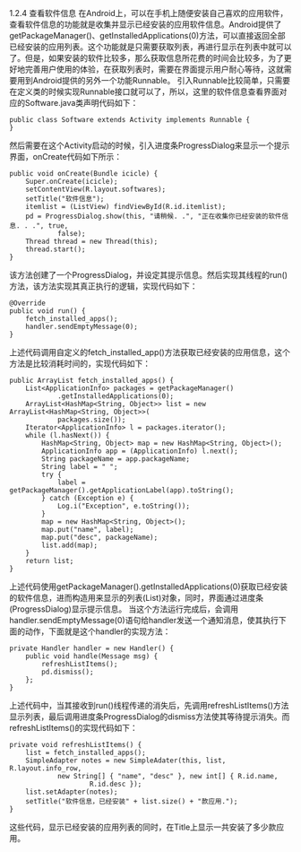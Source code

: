 1.2.4 查看软件信息
在Android上，可以在手机上随便安装自己喜欢的应用软件，查看软件信息的功能就是收集并显示已经安装的应用软件信息。Android提供了getPackageManager()、getInstalledApplications(0)方法，可以直接返回全部已经安装的应用列表。这个功能就是只需要获取列表，再进行显示在列表中就可以了。但是，如果安装的软件比较多，那么获取信息所花费的时间会比较多，为了更好地完善用户使用的体验，在获取列表时，需要在界面提示用户耐心等待，这就需要用到Android提供的另外一个功能Runnable。
引入Runnable比较简单，只需要在定义类的时候实现Runnable接口就可以了，所以，这里的软件信息查看界面对应的Software.java类声明代码如下：
```  
public class Software extends Activity implements Runnable {	
}
```
然后需要在这个Activity启动的时候，引入进度条ProgressDialog来显示一个提示界面，onCreate代码如下所示：
```  
public void onCreate(Bundle icicle) {
	Super.onCreate(icicle);
	setContentView(R.layout.softwares);
	setTitle("软件信息");
	itemlist = (ListView) findViewById(R.id.itemlist);
	pd = ProgressDialog.show(this, "请稍候. .", "正在收集你已经安装的软件信息. . .", true,
			false);
	Thread thread = new Thread(this);
	thread.start();
}
```
该方法创建了一个ProgressDialog，并设定其提示信息。然后实现其线程的run()方法，该方法实现其真正执行的逻辑，实现代码如下：
```  
@Override
public void run() {
	fetch_installed_apps();
	handler.sendEmptyMessage(0);
}
```
上述代码调用自定义的fetch_installed_app()方法获取已经安装的应用信息，这个方法是比较消耗时间的，实现代码如下：
```  
public ArrayList fetch_installed_apps() {
	List<ApplicationInfo> packages = getPackageManager()
			.getInstalledApplications(0);
	ArrayList<HashMap<String, Object>> list = new ArrayList<HashMap<String, Object>>(
			packages.size());
	Iterator<ApplicationInfo> l = packages.iterator();
	while (l.hasNext()) {
		HashMap<String, Object> map = new HashMap<String, Object>();
		ApplicationInfo app = (ApplicationInfo) l.next();
		String packageName = app.packageName;
		String label = " ";
		try {
			label = getPackageManager().getApplicationLabel(app).toString();
		} catch (Exception e) {
			Log.i("Exception", e.toString());
		}
		map = new HashMap<String, Object>();
		map.put("name", label);
		map.put("desc", packageName);
		list.add(map);
	}
	return list;
}
```
上述代码使用getPackageManager().getInstalledApplications(0)获取已经安装的软件信息，进而构造用来显示的列表(List)对象，同时，界面通过进度条(ProgressDialog)显示提示信息。
当这个方法运行完成后，会调用handler.sendEmptyMessage(0)语句给handler发送一个通知消息，使其执行下面的动作，下面就是这个handler的实现方法：
```  
private Handler handler = new Handler() {
	public void handle(Message msg) {
		refreshListItems();
		pd.dismiss();
	}; 
}
```
上述代码中，当其接收到run()线程传递的消失后，先调用refreshListItems()方法显示列表，最后调用进度条ProgressDialog的dismiss方法使其等待提示消失。而refreshListItems()的实现代码如下：
```  
private void refreshListItems() {
	list = fetch_installed_apps();
	SimpleAdapter notes = new SimpleAdater(this, list, R.layout.info_row,
			new String[] { "name", "desc" }, new int[] { R.id.name,
					R.id.desc });
	list.setAdapter(notes);
	setTitle("软件信息，已经安装" + list.size() + "款应用.");
}
```
 这些代码，显示已经安装的应用列表的同时，在Title上显示一共安装了多少款应用。